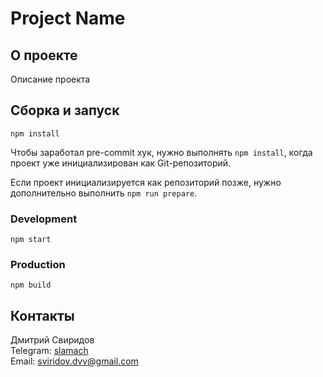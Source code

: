 # Project Name

## О проекте
Описание проекта

## Сборка и запуск
```
npm install
```

Чтобы заработал pre-commit хук, нужно выполнять `npm install`, когда проект уже инициализирован как Git-репозиторий.

Если проект инициализируется как репозиторий позже, нужно дополнительно выполнить `npm run prepare`.

### Development
```
npm start
```

### Production
```
npm build
```

## Контакты
Дмитрий Свиридов  
Telegram: [slamach](https://t.me/slamach)  
Email: sviridov.dvv@gmail.com
